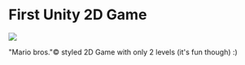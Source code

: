 # First Unity 2D Game

![](https://render.bitstrips.com/v2/cpanel/9a4734a8-cb93-4c0b-ae0b-77c68bcdb096-c0347c51-32f1-46e1-bbf5-7bc4a6e92f17-v1.png?transparent=1&palette=1)

"Mario bros."© styled 2D Game with only 2 levels (it's fun though) :)
